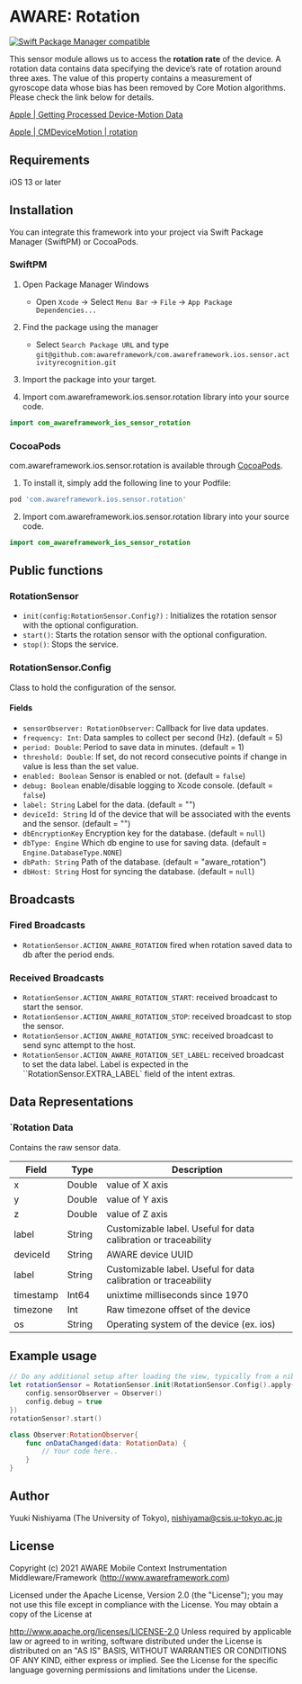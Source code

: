 # AWARE: Rotation

[![Swift Package Manager compatible](https://img.shields.io/badge/Swift%20Package%20Manager-compatible-brightgreen.svg)](https://github.com/apple/swift-package-manager)


This sensor module allows us to access the **rotation rate** of the device. A rotation data contains data specifying the device’s rate of rotation around three axes. The value of this property contains a measurement of gyroscope data whose bias has been removed by Core Motion algorithms. Please check the link below for details.

[ Apple | Getting Processed Device-Motion Data ](https://developer.apple.com/documentation/coremotion/getting_processed_device-motion_data)

[ Apple | CMDeviceMotion | rotation ](https://developer.apple.com/documentation/coremotion/cmdevicemotion/1615967-rotationrate)

## Requirements
iOS 13 or later


## Installation

You can integrate this framework into your project via Swift Package Manager (SwiftPM) or CocoaPods.

### SwiftPM
1. Open Package Manager Windows
    * Open `Xcode` -> Select `Menu Bar` -> `File` -> `App Package Dependencies...` 

2. Find the package using the manager
    * Select `Search Package URL` and type `git@github.com:awareframework/com.awareframework.ios.sensor.activityrecognition.git`

3. Import the package into your target.

4. Import com.awareframework.ios.sensor.rotation library into your source code.
```swift
import com_awareframework_ios_sensor_rotation
```

### CocoaPods

com.awareframework.ios.sensor.rotation is available through [CocoaPods](https://cocoapods.org). 

1. To install it, simply add the following line to your Podfile:

```ruby
pod 'com.awareframework.ios.sensor.rotation'
```

2. Import com.awareframework.ios.sensor.rotation library into your source code.
```swift
import com_awareframework_ios_sensor_rotation
```

## Public functions
### RotationSensor

+ `init(config:RotationSensor.Config?)` : Initializes the rotation sensor with the optional configuration.
+ `start()`: Starts the rotation sensor with the optional configuration.
+ `stop()`: Stops the service.

### RotationSensor.Config

Class to hold the configuration of the sensor.

#### Fields
+ `sensorObserver: RotationObserver`: Callback for live data updates.
+ `frequency: Int`: Data samples to collect per second (Hz). (default = 5)
+ `period: Double`: Period to save data in minutes. (default = 1)
+ `threshold: Double`: If set, do not record consecutive points if change in value is less than the set value.
+ `enabled: Boolean` Sensor is enabled or not. (default = `false`)
+ `debug: Boolean` enable/disable logging to Xcode console. (default = `false`)
+ `label: String` Label for the data. (default = "")
+ `deviceId: String` Id of the device that will be associated with the events and the sensor. (default = "")
+ `dbEncryptionKey` Encryption key for the database. (default = `null`)
+ `dbType: Engine` Which db engine to use for saving data. (default = `Engine.DatabaseType.NONE`)
+ `dbPath: String` Path of the database. (default = "aware_rotation")
+ `dbHost: String` Host for syncing the database. (default = `null`)

## Broadcasts

### Fired Broadcasts

+ `RotationSensor.ACTION_AWARE_ROTATION` fired when rotation saved data to db after the period ends.

### Received Broadcasts

+ `RotationSensor.ACTION_AWARE_ROTATION_START`: received broadcast to start the sensor.
+ `RotationSensor.ACTION_AWARE_ROTATION_STOP`: received broadcast to stop the sensor.
+ `RotationSensor.ACTION_AWARE_ROTATION_SYNC`: received broadcast to send sync attempt to the host.
+ `RotationSensor.ACTION_AWARE_ROTATION_SET_LABEL`: received broadcast to set the data label. Label is expected in the ``RotationSensor.EXTRA_LABEL` field of the intent extras.

## Data Representations

### `Rotation Data

Contains the raw sensor data.

| Field     | Type   | Description                                                     |
| --------- | ------ | --------------------------------------------------------------- |
| x         | Double  | value of X axis                                                 |
| y         | Double  | value of Y axis                                                 |
| z         | Double  | value of Z axis                                                 |
| label     | String | Customizable label. Useful for data calibration or traceability |
| deviceId  | String | AWARE device UUID                                               |
| label     | String | Customizable label. Useful for data calibration or traceability |
| timestamp | Int64   | unixtime milliseconds since 1970                                |
| timezone  | Int    | Raw timezone offset of the device                          |
| os        | String | Operating system of the device (ex. ios)                    |



## Example usage
```swift
// Do any additional setup after loading the view, typically from a nib.
let rotationSensor = RotationSensor.init(RotationSensor.Config().apply{ config in
    config.sensorObserver = Observer()
    config.debug = true
})
rotationSensor?.start()
```

```swift
class Observer:RotationObserver{
    func onDataChanged(data: RotationData) {
        // Your code here..
    }
}
```


## Author

Yuuki Nishiyama (The University of Tokyo), nishiyama@csis.u-tokyo.ac.jp

## License

Copyright (c) 2021 AWARE Mobile Context Instrumentation Middleware/Framework (http://www.awareframework.com)

Licensed under the Apache License, Version 2.0 (the "License"); you may not use this file except in compliance with the License. You may obtain a copy of the License at

http://www.apache.org/licenses/LICENSE-2.0 Unless required by applicable law or agreed to in writing, software distributed under the License is distributed on an "AS IS" BASIS, WITHOUT WARRANTIES OR CONDITIONS OF ANY KIND, either express or implied. See the License for the specific language governing permissions and limitations under the License.
